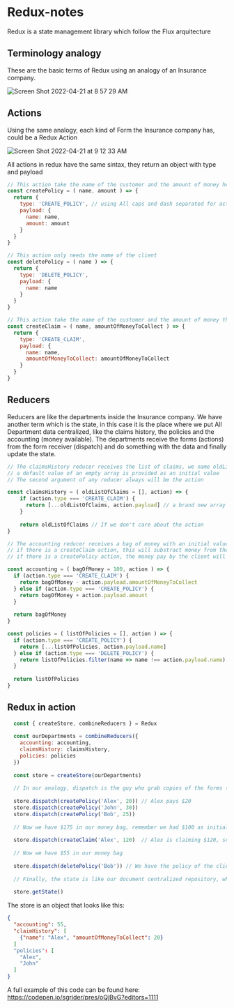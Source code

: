 # Redux-notes
Redux is a state management library which follow the Flux arquitecture

## Terminology analogy
These are the basic terms of Redux using an analogy of an Insurance company.

![Screen Shot 2022-04-21 at 8 57 29 AM](https://user-images.githubusercontent.com/102980768/164486580-6ba10095-87f7-435c-b645-4d63e5537249.png)

## Actions
Using the same analogy, each kind of Form the Insurance company has, could be a Redux Action

![Screen Shot 2022-04-21 at 9 12 33 AM](https://user-images.githubusercontent.com/102980768/164489686-4c83c0e0-0d25-4eba-8358-e816969e273d.png)

All actions in redux have the same sintax, they return an object with type and payload

```Javascript
// This action take the name of the customer and the amount of money he pays for the policy
const createPolicy = ( name, amount ) => {
  return {
    type: 'CREATE_POLICY', // using All caps and dash separated for action types is a convention
    payload: {
      name: name,
      amount: amount
    }
  }
}

// This action only needs the name of the client
const deletePolicy = ( name ) => {
  return {
    type: 'DELETE_POLICY',
    payload: {
      name: name
    }
  }
}

// This action take the name of the customer and the amount of money the Insurance pays to the client
const createClaim = ( name, amountOfMoneyToCollect ) => {
  return {
    type: 'CREATE_CLAIM',
    payload: {
      name: name,
      amountOfMoneyToCollect: amountOfMoneyToCollect
    }
  }
}
```

## Reducers

Reducers are like the departments inside the Insurance company. We have another term which is the state, in this case it is the place where we put All Department data centralized, like the claims history, the policies and the accounting (money available). The departments receive the forms (actions) from the form receiver (dispatch) and do something with the data and finally update the state.

```javascript
// The claimsHistory reducer receives the list of claims, we name oldListOfClaims because it will be updated
// a default value of an empty array is provided as an initial value
// The second argument of any reducer always will be the action

const claimsHistory = ( oldListOfClaims = [], action) => {
    if (action.type === 'CREATE_CLAIM') {
      return [...oldListOfClaims, action.payload] // a brand new array will be created with the new values
    }
    
    return oldListOfClaims // If we don't care about the action
}

// The accounting reducer receives a bag of money with an initial value of 100 and the action
// if there is a createClaim action, this will substract money from the bag to pay the client
// if there is a createPolicy action, the money pay by the client will be added to the bag

const accounting = ( bagOfMoney = 100, action ) => {
  if (action.type === 'CREATE_CLAIM') {
    return bagOfMoney - action.payload.amountOfMoneyToCollect
  } else if (action.type === 'CREATE_POLICY') {
    return bagOfMoney + action.payload.amount
  }
  
  return bagOfMoney
}

const policies = ( listOfPolicies = [], action ) => {
  if (action.type === 'CREATE_POLICY') {
    return [...listOfPolicies, action.payload.name]
  } else if (action.type === 'DELETE_POLICY') {
    return listOfPolicies.filter(name => name !== action.payload.name) // this will return a new array without the item with the name we wat to delete
  }
  
  return listOfPolicies
}
```

## Redux in action

```javascript
  const { createStore, combineReducers } = Redux
  
  const ourDepartments = combineReducers({
    accounting: accounting,
    claimsHistory: claimsHistory,
    policies: policies
  })
  
  const store = createStore(ourDepartments)
  
  // In our analogy, dispatch is the guy who grab copies of the forms (actions) and take them to each department
  
  store.dispatch(createPolicy('Alex', 20)) // Alex pays $20
  store.dispatch(createPolicy('John', 30))
  store.dispatch(createPolicy('Bob', 25))
  
  // Now we have $175 in our money bag, remember we had $100 as initial state
  
  store.dispatch(createClaim('Alex', 120)  // Alex is claiming $120, so this amount will be substracted from money bag
  
  // Now we have $55 in our money bag
  
  store.dispatch(deletePolicy('Bob')) // We have the policy of the client named Bob
  
  // Finally, the state is like our document centralized repository, where we stored the data of claims, accounting and policies
  
  store.getState()
```

The store is an object that looks like this:

```JSON
{
  "accounting": 55,
  "claimHistory": [
    {"name": "Alex", "amountOfMoneyToCollect": 20}
  ]
  "policies": [
    "Alex",
    "John"
  ]
}
```

A full example of this code can be found here: https://codepen.io/sgrider/pres/oQjBvG?editors=1111
